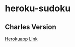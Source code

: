 # heroku-sudoku

## Charles Version

[Herokuapp Link](https://knight-charlie-murphey.herokuapp.com/)
